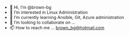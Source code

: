 - 👋 Hi, I’m @brown-bg
- 👀 I’m interested in Linux Administration
- 🌱 I’m currently learning Ansible, Git, Azure administration
- 💞️ I’m looking to collaborate on ...
- 📫 How to reach me ... brown_bg@hotmail.com

<!---
brown-bg/brown-bg is a ✨ special ✨ repository because its `README.md` (this file) appears on your GitHub profile.
You can click the Preview link to take a look at your changes.
--->
